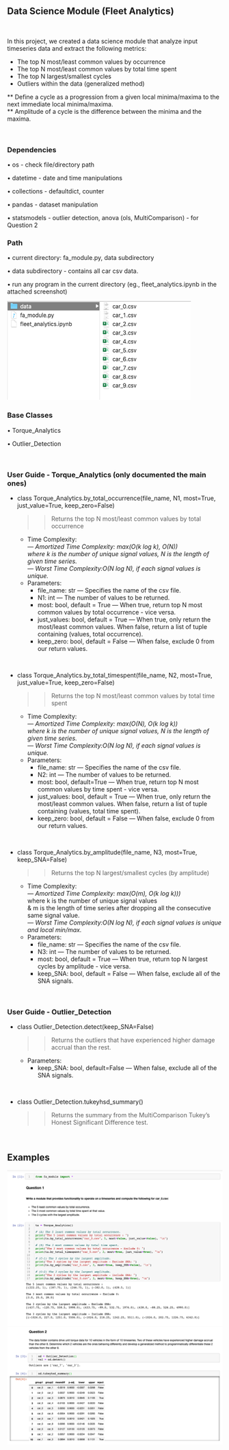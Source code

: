## Data Science Module (Fleet Analytics)

<br>

In this project, we created a data science module that analyze input timeseries data and extract the following metrics: 
- The top N most/least common values by occurrence
- The top N most/least common values by total time spent
- The top N largest/smallest cycles 
- Outliers within the data (generalized method)

** Define a cycle as a progression from a given local minima/maxima to the next immediate local minima/maxima. <br>
** Amplitude of a cycle is the difference between the minima and the maxima. 

<br>

### Dependencies

• os - check file/directory path

• datetime - date and time manipulations

• collections - defaultdict, counter

• pandas - dataset manipulation

• statsmodels - outlier detection, anova (ols, MultiComparison) - for Question 2

### Path

• current directory: fa_module.py, data subdirectory

• data subdirectory - contains all car csv data.

• run any program in the current directory (eg., fleet_analytics.ipynb in the attached screenshot)

<img src="screenshot_1.png" width="430" height="230">

### Base Classes

• Torque_Analytics

• Outlier_Detection

<br> 

### User Guide - Torque_Analytics (only documented the main ones)

- class Torque_Analytics.by_total_occurrence(file_name, N1, most=True, just_value=True,
    keep_zero=False) <br>
    >> Returns the top N most/least common values by total occurrence
    
    - Time Complexity: <br>
       _— Amortized Time Complexity: max(O(k log k), O(N))_ <br>
       _where k is the number of unique signal values, N is the length of given time series._ <br>
       _— Worst Time Complexity:O(N log N), if each signal values is unique._ <br>
    - Parameters:
       - file_name: str
          — Specifies the name of the csv file.
       - N1: int
          — The number of values to be returned.
       - most: bool, default = True
          — When true, return top N most common values by total occurrence - vice versa.
       - just_values: bool, default = True
          — When true, only return the most/least common values. When false, return a list of
          tuple containing (values, total occurrence).
       - keep_zero: bool, default = False
          — When false, exclude 0 from our return values.
 
 <br>
 
- class Torque_Analytics.by_total_timespent(file_name, N2, most=True, just_value=True,
    keep_zero=False) <br>
    >> Returns the top N most/least common values by total time spent
    
    - Time Complexity: <br>
       _— Amortized Time Complexity: max(O(N), O(k log k))_ <br>
       _where k is the number of unique signal values, N is the length of given time series._ <br>
       _— Worst Time Complexity:O(N log N), if each signal values is unique._ <br>
    - Parameters:
       - file_name: str
          — Specifies the name of the csv file.
       - N2: int
          — The number of values to be returned.
       - most: bool, default=True
          — When true, return top N most common values by time spent - vice versa.
        - just_values: bool, default = True
          — When true, only return the most/least common values. When false, return a list of tuple containing (values, total time spent).
        - keep_zero: bool, default = False
          — When false, exclude 0 from our return values.

<br> 

- class Torque_Analytics.by_amplitude(file_name, N3, most=True, keep_SNA=False) <br>
    >> Returns the top N largest/smallest cycles (by amplitude)

    - Time Complexity: <br>
       _— Amortized Time Complexity: max(O(m), O(k log k)))_ <br>
       where k is the number of unique signal values <br> 
       & m is the length of time series after dropping all the consecutive same signal value. <br>
       _— Worst Time Complexity:O(N log N), if each signal values is unique and local min/max._ <br>
    - Parameters:
       - file_name: str
          — Specifies the name of the csv file.
       - N3: int
          — The number of values to be returned.
       - most: bool, default = True
          — When true, return top N largest cycles by amplitude - vice versa.
       - keep_SNA: bool, default = False
          — When false, exclude all of the SNA signals.

<br> 

### User Guide - Outlier_Detection

- class Outlier_Detection.detect(keep_SNA=False)<br>
    >> Returns the outliers that have experienced higher damage accrual than the rest.
    
    - Parameters:
       - keep_SNA: bool, default=False
          — When false, exclude all of the SNA signals.
<br>

- class Outlier_Detection.tukeyhsd_summary() <br>

    >> Returns the summary from the MultiComparison Tukey’s Honest Significant Difference test.
    
    
<br>

## Examples
<img src="screenshot_2.png">
<img src="screenshot_3.png">

